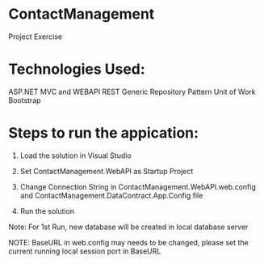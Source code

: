 # ContactManagement
Project Exercise

# Technologies Used:
ASP.NET MVC and WEBAPI 
REST
Generic Repository Pattern 
Unit of Work 
Bootstrap



# Steps to run the appication:

1. Load the solution in Visual Studio

2. Set ContactManagement.WebAPI as Startup Project

3. Change Connection String in ContactManagement.WebAPI.web.config and ContactManagement.DataContract.App.Config file

4. Run the solution

Note: For 1st Run, new database will be created in local database server

NOTE: BaseURL in web.config may needs to be changed, please set the current running local session port in BaseURL
